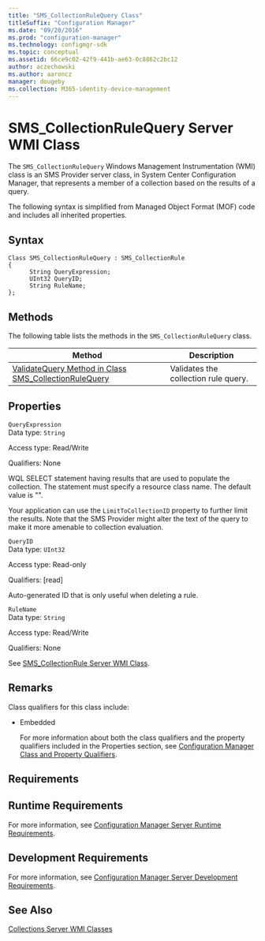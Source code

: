 ```yaml
---
title: "SMS_CollectionRuleQuery Class"
titleSuffix: "Configuration Manager"
ms.date: "09/20/2016"
ms.prod: "configuration-manager"
ms.technology: configmgr-sdk
ms.topic: conceptual
ms.assetid: 66ce9c02-42f9-441b-ae63-0c8862c2bc12
author: aczechowski
ms.author: aaroncz
manager: dougeby
ms.collection: M365-identity-device-management
---
```

# SMS_CollectionRuleQuery Server WMI Class
The `SMS_CollectionRuleQuery` Windows Management Instrumentation (WMI) class is an SMS Provider server class, in System Center Configuration Manager, that represents a member of a collection based on the results of a query.  

 The following syntax is simplified from Managed Object Format (MOF) code and includes all inherited properties.  

## Syntax  

```  
Class SMS_CollectionRuleQuery : SMS_CollectionRule  
{  
      String QueryExpression;  
      UInt32 QueryID;  
      String RuleName;  
};  
```  

## Methods  
 The following table lists the methods in the `SMS_CollectionRuleQuery` class.  

|Method|Description|  
|------------|-----------------|  
|[ValidateQuery Method in Class SMS_CollectionRuleQuery](../../../../../develop/reference/core/clients/collections/validatequery-method-in-class-sms_collectionrulequery.md)|Validates the collection rule query.|  

## Properties  
 `QueryExpression`  
 Data type: `String`  

 Access type: Read/Write  

 Qualifiers: None  

 WQL SELECT statement having results that are used to populate the collection. The statement must specify a resource class name. The default value is "".  

 Your application can use the `LimitToCollectionID` property to further limit the results. Note that the SMS Provider might alter the text of the query to make it more amenable to collection evaluation.  

 `QueryID`  
 Data type: `UInt32`  

 Access type: Read-only  

 Qualifiers: [read]  

 Auto-generated ID that is only useful when deleting a rule.  

 `RuleName`  
 Data type: `String`  

 Access type: Read/Write  

 Qualifiers: None  

 See [SMS_CollectionRule Server WMI Class](../../../../../develop/reference/core/clients/collections/sms_collectionrule-server-wmi-class.md).  

## Remarks  
 Class qualifiers for this class include:  

- Embedded  

  For more information about both the class qualifiers and the property qualifiers included in the Properties section, see [Configuration Manager Class and Property Qualifiers](../../../../../develop/reference/misc/class-and-property-qualifiers.md).  

## Requirements  

## Runtime Requirements  
 For more information, see [Configuration Manager Server Runtime Requirements](../../../../../develop/core/reqs/server-runtime-requirements.md).  

## Development Requirements  
 For more information, see [Configuration Manager Server Development Requirements](../../../../../develop/core/reqs/server-development-requirements.md).  

## See Also  
 [Collections Server WMI Classes](../../../../../develop/reference/core/clients/collections/collections-server-wmi-classes.md)
